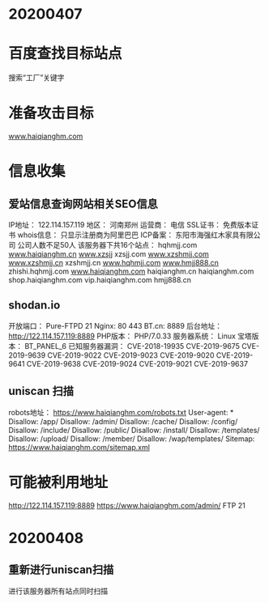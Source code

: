# 20200407
# 百度查找目标站点
搜索“工厂”关键字
# 准备攻击目标
www.haiqianghm.com
# 信息收集
## 爱站信息查询网站相关SEO信息
IP地址： 122.114.157.119
地区： 河南郑州
运营商： 电信
SSL证书：  免费版本证书
whois信息： 只显示注册商为阿里巴巴
ICP备案： 东阳市海强红木家具有限公司
  公司人数不足50人
该服务器下共16个站点：
  hqhmjj.com
  www.haiqianghm.cn
  www.xzsjj
  xzsjj.com
  www.xzshmjj.com
  www.xzshmjj.cn
  xzshmjj.cn
  www.hqhmjj.com
  www.hmjj888.cn
  zhishi.hqhmjj.com
  www.haiqianghm.com
  haiqianghm.cn
  haiqianghm.com
  shop.haiqianghm.com
  vip.haiqianghm.com
  hmjj888.cn
## shodan.io
开放端口： 
  Pure-FTPD 21 
  Nginx: 80 443 
  BT.cn: 8889
    后台地址： http://122.114.157.119:8889
PHP版本： PHP/7.0.33
服务器系统： Linux
宝塔版本： BT_PANEL_6
已知服务器漏洞：
  CVE-2018-19935
  CVE-2019-9675
  CVE-2019-9639
  CVE-2019-9022
  CVE-2019-9023
  CVE-2019-9020
  CVE-2019-9641
  CVE-2019-9638
  CVE-2019-9024
  CVE-2019-9021
  CVE-2019-9637
## uniscan 扫描
robots地址：
https://www.haiqianghm.com/robots.txt
  User-agent: *
  Disallow: /app/
  Disallow: /admin/
  Disallow: /cache/
  Disallow: /config/
  Disallow: /include/
  Disallow: /public/
  Disallow: /install/
  Disallow: /templates/
  Disallow: /upload/
  Disallow: /member/
  Disallow: /wap/templates/
  Sitemap: https://www.haiqianghm.com/sitemap.xml
# 可能被利用地址
http://122.114.157.119:8889
https://www.haiqianghm.com/admin/
FTP 21


# 20200408
## 重新进行uniscan扫描
进行该服务器所有站点同时扫描
